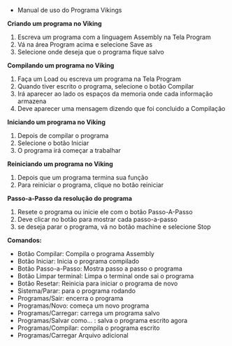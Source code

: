 * Manual de uso do Programa Vikings

**Criando um programa no Viking**

1) Escreva um programa com a linguagem Assembly na Tela Program
2) Vá na área Program acima e selecione Save as
3) Selecione onde deseja que o programa fique salvo

**Compilando um programa no Viking**

1) Faça um Load ou escreva um programa na Tela  Program
2) Quando tiver escrito o programa, selecione o botão Compilar
3) Irá aparecer ao lado os espaços da memoria onde cada informação armazena
4) Deve aparecer uma mensagem dizendo que foi concluido a Compilação

**Iniciando um programa no Viking**

1) Depois de compilar o programa
2) Selecione o botão Iniciar
3) O programa irá começar a trabalhar

**Reiniciando um programa no Viking**

1) Depois que um programa termina sua função
2) Para reiniciar o programa, clique no botão reiniciar


**Passo-a-Passo da resolução do programa**

1) Resete o programa ou inicie ele com o botão Passo-A-Passo
2) Deve clicar no botão para mostrar cada passo-a-passo
3) se deseja parar o programa, vá no botão machine e selecione Stop

**Comandos:**

* Botão Compilar: Compila o programa Assembly
* Botão Iniciar: Inicia o programa compilado
* Botão Passo-a-Passo: Mostra passo a passo o programa
* Botão Limpar terminal: Limpa o terminal onde sai o programa
* Botão Resetar: Reinicia para iniciar o programa de novo
* Sistema/Parar: para o programa rodando
* Programas/Sair: encerra o programa
* Programas/Novo: começa um novo programa
* Programas/Carregar: carrega um programa salvo
* Programas/Salvar como... : salva o programa escrito agora
* Programas/Compilar: compila o programa escrito
* Programas/Carregar Arquivo adicional
